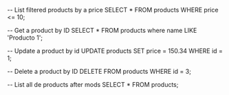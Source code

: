-- List filtered products by a price
SELECT * FROM products WHERE price <= 10;

-- Get a product by ID
SELECT * FROM products where name LIKE 'Producto 1';

-- Update a product by id
UPDATE products SET price = 150.34 WHERE id = 1;

-- Delete a product by ID
DELETE FROM products WHERE id = 3;

-- List all de products after mods
SELECT * FROM products;
